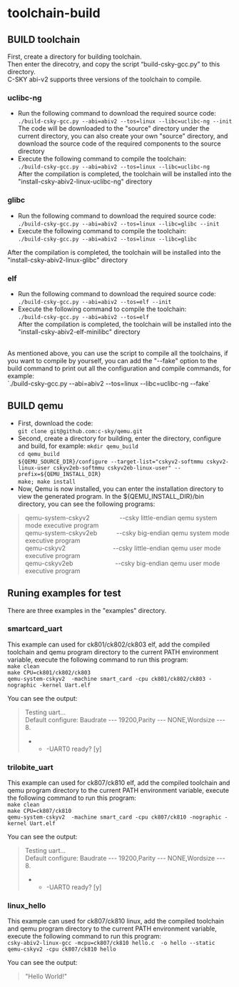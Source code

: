 # toolchain-build

## BUILD toolchain
First, create a directory for building toolchain.<br>
Then enter the direcotry, and copy the script “build-csky-gcc.py” to this directory.<br>
C-SKY abi-v2 supports three versions of the toolchain to compile.<br>
### uclibc-ng
* Run the following command to download the required source code:<br>
`./build-csky-gcc.py --abi=abiv2 --tos=linux --libc=uclibc-ng --init`<br>
The code will be downloaded to the "source" directory under the current directory, you can also create your own "source" directory, and download the source code of the required components to the source directory<br>
* Execute the following command to compile the toolchain:<br>
`./build-csky-gcc.py --abi=abiv2 --tos=linux --libc=uclibc-ng`<br>
After the compilation is completed, the toolchain will be installed into the "install-csky-abiv2-linux-uclibc-ng" directory<br>
### glibc
* Run the following command to download the required source code:<br>
`./build-csky-gcc.py --abi=abiv2 --tos=linux --libc=glibc --init`<br>
* Execute the following command to compile the toolchain:<br>
`./build-csky-gcc.py --abi=abiv2 --tos=linux --libc=glibc`<br>

After the compilation is completed, the toolchain will be installed into the "install-csky-abiv2-linux-glibc" directory<br>
### elf
* Run the following command to download the required source code:<br>
`./build-csky-gcc.py --abi=abiv2 --tos=elf --init`<br>
* Execute the following command to compile the toolchain:<br>
`./build-csky-gcc.py --abi=abiv2 --tos=elf`<br>
After the compilation is completed, the toolchain will be installed into the "install-csky-abiv2-elf-minilibc" directory<br>
<br>
As mentioned above, you can use the script to compile all the toolchains, if you want to compile by yourself, you can add the "--fake" option to the build command to print out all the configuration and compile commands, for example:<br>
`./build-csky-gcc.py --abi=abiv2 --tos=linux --libc=uclibc-ng --fake`<br>



## BUILD qemu
* First, download the code:<br>
`git clone git@github.com:c-sky/qemu.git`<br>
* Second, create a directory for building, enter the directory, configure and build, for example:
`mkdir qemu_build`<br>
`cd qemu_build`<br>
`${QEMU_SOURCE_DIR}/configure --target-list="cskyv2-softmmu cskyv2-linux-user cskyv2eb-softmmu cskyv2eb-linux-user" --prefix=${QEMU_INSTALL_DIR}`<br>
`make; make install`<br>
* Now, Qemu is now installed, you can enter the installation directory to view the generated program. In the ${QEMU_INSTALL_DIR}/bin directory, you can see the following programs:
>qemu-system-cskyv2&nbsp;&nbsp;&nbsp;&nbsp;&nbsp;&nbsp;&nbsp;&nbsp;&nbsp;&nbsp;&nbsp;&nbsp;&nbsp;&nbsp;&nbsp;&nbsp;&nbsp;--csky little-endian qemu system mode executive program<br>
>qemu-system-cskyv2eb&nbsp;&nbsp;&nbsp;&nbsp;&nbsp;&nbsp;&nbsp;&nbsp;&nbsp;&nbsp;&nbsp;--csky big-endian qemu system mode executive program<br>
>qemu-cskyv2&nbsp;&nbsp;&nbsp;&nbsp;&nbsp;&nbsp;&nbsp;&nbsp;&nbsp;&nbsp;&nbsp;&nbsp;&nbsp;&nbsp;&nbsp;&nbsp;&nbsp;&nbsp;&nbsp;&nbsp;&nbsp;&nbsp;&nbsp;&nbsp;&nbsp;&nbsp;&nbsp;--csky little-endian qemu user mode executive program<br>
>qemu-cskyv2eb&nbsp;&nbsp;&nbsp;&nbsp;&nbsp;&nbsp;&nbsp;&nbsp;&nbsp;&nbsp;&nbsp;&nbsp;&nbsp;&nbsp;&nbsp;&nbsp;&nbsp;&nbsp;&nbsp;&nbsp;&nbsp;&nbsp;&nbsp;&nbsp;--csky big-endian qemu user mode executive program<br>
  
  

## Runing examples for test
There are three examples in the "examples" directory.<br>
### smartcard_uart
This example can used for ck801/ck802/ck803 elf, add the compiled toolchain and qemu program directory to the current PATH environment variable, execute the following command to run this program:<br>
`make clean`<br>
`make CPU=ck801/ck802/ck803`<br>
`qemu-system-cskyv2  -machine smart_card -cpu ck801/ck802/ck803 -nographic -kernel Uart.elf`<br>

You can see the output:<br>
>Testing uart...<br>
>Default configure: Baudrate --- 19200,Parity --- NONE,Wordsize --- 8. <br>
>- - -UART0 ready? [y]<br>
### trilobite_uart
This example can used for ck807/ck810 elf, add the compiled toolchain and qemu program directory to the current PATH environment variable, execute the following command to run this program:<br>
`make clean`<br>
`make CPU=ck807/ck810`<br>
`qemu-system-cskyv2  -machine smart_card -cpu ck807/ck810 -nographic -kernel Uart.elf`<br>

You can see the output:<br>
>Testing uart...<br>
>Default configure: Baudrate --- 19200,Parity --- NONE,Wordsize --- 8. <br>
>- - -UART0 ready? [y]<br>
### linux_hello
This example can used for ck807/ck810 linux, add the compiled toolchain and qemu program directory to the current PATH environment variable, execute the following command to run this program:<br>
`csky-abiv2-linux-gcc -mcpu=ck807/ck810 hello.c  -o hello --static`<br>
`qemu-cskyv2 -cpu ck807/ck810 hello`<br>

You can see the output:<br>
>"Hello World!"<br>
  
  
